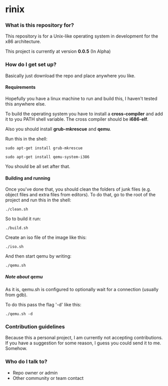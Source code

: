 rinix
=====

### What is this repository for? ###

This repository is for a Unix-like operating system in development for the x86 architecture.

This project is currently at version **0.0.5** (In Alpha)

### How do I get set up? ###

Basically just download the repo and place anywhere you like.

#### Requirements ####

Hopefully you have a linux machine to run and build this, I haven't tested this anywhere else.

To build the operating system you have to install a **cross-compiler** and add it to you PATH shell variable. The cross compiler should be **i686-elf**.

Also you should install **grub-mkrescue** and **qemu**.

Run this in the shell:

` sudo apt-get install grub-mkrescue `

` sudo apt-get install qemu-system-i386 `

You should be all set after that.

#### Building and running ####


Once you've done that, you should clean the folders of junk files (e.g. object files and extra files from editors). To do that, go to the root of the project and run this in the shell:

` ./clean.sh `

So to build it run:

` ./build.sh `

Create an iso file of the image like this:

` ./iso.sh `

And then start qemu by writing:

` ./qemu.sh `

##### Note about qemu #####

As it is, qemu.sh is configured to optionally wait for a connection (usually from gdb).

To do this pass the flag '-d' like this:

` ./qemu.sh -d `

### Contribution guidelines ###

Because this a personal project, I am currently not accepting contributions. If you have a suggestion for some reason, I guess you could send it to me. Somehow.

### Who do I talk to? ###

* Repo owner or admin
* Other community or team contact